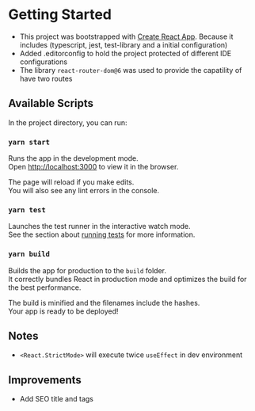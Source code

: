 # Getting Started

- This project was bootstrapped with [Create React App](https://github.com/facebook/create-react-app). Because it includes (typescript, jest, test-library and a initial configuration)
- Added .editorconfig to hold the project protected of different IDE configurations
- The library `react-router-dom@6` was used to provide the capatility of have two routes

## Available Scripts

In the project directory, you can run:

### `yarn start`

Runs the app in the development mode.\
Open [http://localhost:3000](http://localhost:3000) to view it in the browser.

The page will reload if you make edits.\
You will also see any lint errors in the console.

### `yarn test`

Launches the test runner in the interactive watch mode.\
See the section about [running tests](https://facebook.github.io/create-react-app/docs/running-tests) for more information.

### `yarn build`

Builds the app for production to the `build` folder.\
It correctly bundles React in production mode and optimizes the build for the best performance.

The build is minified and the filenames include the hashes.\
Your app is ready to be deployed!

## Notes

- `<React.StrictMode>` will execute twice `useEffect` in dev environment

## Improvements

- Add SEO title and tags
